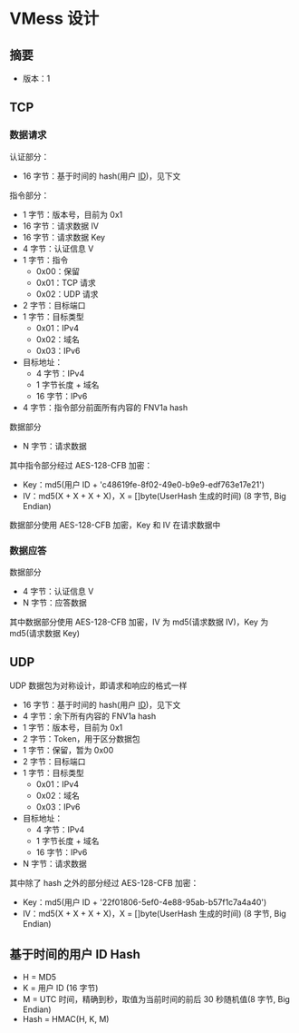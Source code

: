 # VMess 设计
## 摘要
* 版本：1

## TCP
### 数据请求
认证部分：
* 16 字节：基于时间的 hash(用户 [ID](https://github.com/V2Ray/v2ray-core/blob/master/spec/id.md))，见下文

指令部分：
* 1 字节：版本号，目前为 0x1
* 16 字节：请求数据 IV
* 16 字节：请求数据 Key
* 4 字节：认证信息 V
* 1 字节：指令
  * 0x00：保留
  * 0x01：TCP 请求
  * 0x02：UDP 请求
* 2 字节：目标端口
* 1 字节：目标类型
  * 0x01：IPv4
  * 0x02：域名
  * 0x03：IPv6
* 目标地址：
  * 4 字节：IPv4
  * 1 字节长度 + 域名
  * 16 字节：IPv6
* 4 字节：指令部分前面所有内容的 FNV1a hash

数据部分
* N 字节：请求数据

其中指令部分经过 AES-128-CFB 加密：
* Key：md5(用户 ID + 'c48619fe-8f02-49e0-b9e9-edf763e17e21')
* IV：md5(X + X + X + X)，X = []byte(UserHash 生成的时间) (8 字节, Big Endian)

数据部分使用 AES-128-CFB 加密，Key 和 IV 在请求数据中

### 数据应答
数据部分
* 4 字节：认证信息 V
* N 字节：应答数据

其中数据部分使用 AES-128-CFB 加密，IV 为 md5(请求数据 IV)，Key 为 md5(请求数据 Key)

## UDP
UDP 数据包为对称设计，即请求和响应的格式一样

* 16 字节：基于时间的 hash(用户 [ID](https://github.com/V2Ray/v2ray-core/blob/master/spec/id.md))，见下文
* 4 字节：余下所有内容的 FNV1a hash
* 1 字节：版本号，目前为 0x1
* 2 字节：Token，用于区分数据包
* 1 字节：保留，暂为 0x00
* 2 字节：目标端口
* 1 字节：目标类型
  * 0x01：IPv4
  * 0x02：域名
  * 0x03：IPv6
* 目标地址：
  * 4 字节：IPv4
  * 1 字节长度 + 域名
  * 16 字节：IPv6
* N 字节：请求数据

其中除了 hash 之外的部分经过 AES-128-CFB 加密：
* Key：md5(用户 ID + '22f01806-5ef0-4e88-95ab-b57f1c7a4a40')
* IV：md5(X + X + X + X)，X = []byte(UserHash 生成的时间) (8 字节, Big Endian)


## 基于时间的用户 ID Hash

* H = MD5
* K = 用户 ID (16 字节)
* M = UTC 时间，精确到秒，取值为当前时间的前后 30 秒随机值(8 字节, Big Endian)
* Hash = HMAC(H, K, M)